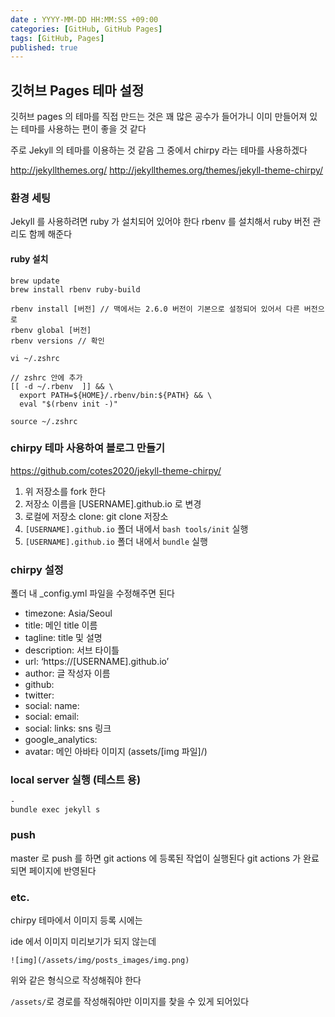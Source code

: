 ```yaml
---
date : YYYY-MM-DD HH:MM:SS +09:00
categories: [GitHub, GitHub Pages]
tags: [GitHub, Pages]
published: true
---
```


## 깃허브 Pages 테마 설정
깃허브 pages 의 테마를 직접 만드는 것은
꽤 많은 공수가 들어가니
이미 만들어져 있는 테마를 사용하는 편이 좋을 것 같다

주로 Jekyll 의 테마를 이용하는 것 같음
그 중에서 chirpy 라는 테마를 사용하겠다

http://jekyllthemes.org/
http://jekyllthemes.org/themes/jekyll-theme-chirpy/

### 환경 세팅

Jekyll 를 사용하려면 ruby 가 설치되어 있어야 한다
rbenv 를 설치해서 ruby 버전 관리도 함께 해준다

#### ruby 설치

```
brew update
brew install rbenv ruby-build

rbenv install [버전] // 맥에서는 2.6.0 버전이 기본으로 설정되어 있어서 다른 버전으로
rbenv global [버전]
rbenv versions // 확인
```

```
vi ~/.zshrc

// zshrc 안에 추가
[[ -d ~/.rbenv  ]] && \
  export PATH=${HOME}/.rbenv/bin:${PATH} && \
  eval "$(rbenv init -)"
  
source ~/.zshrc
```

### chirpy 테마 사용하여 블로그 만들기

https://github.com/cotes2020/jekyll-theme-chirpy/

1. 위 저장소를 fork 한다
2. 저장소 이름을 [USERNAME].github.io 로 변경
3. 로컬에 저장소 clone: git clone 저장소
4. `[USERNAME].github.io` 폴더 내에서 `bash tools/init` 실행
5. `[USERNAME].github.io` 폴더 내에서 `bundle` 실행

### chirpy 설정
폴더 내 _config.yml 파일을 수정해주면 된다

- timezone: Asia/Seoul
- title: 메인 title 이름
- tagline: title 및 설명
- description: 서브 타이틀
- url: ‘https://[USERNAME].github.io’
- author: 글 작성자 이름
- github:
- twitter:
- social: name:
- social: email:
- social: links: sns 링크
- google_analytics:
- avatar: 메인 아바타 이미지 (assets/[img 파일]/)

### local server 실행 (테스트 용)
```
-
bundle exec jekyll s
```


### push
master 로 push 를 하면 git actions 에 등록된 작업이 실행된다
git actions 가 완료되면 페이지에 반영된다

### etc.

chirpy 테마에서 이미지 등록 시에는 

ide 에서 이미지 미리보기가 되지 않는데
```
![img](/assets/img/posts_images/img.png)
```
위와 같은 형식으로 작성해줘야 한다

`/assets/`로 경로를 작성해줘야만 이미지를 찾을 수 있게 되어있다




